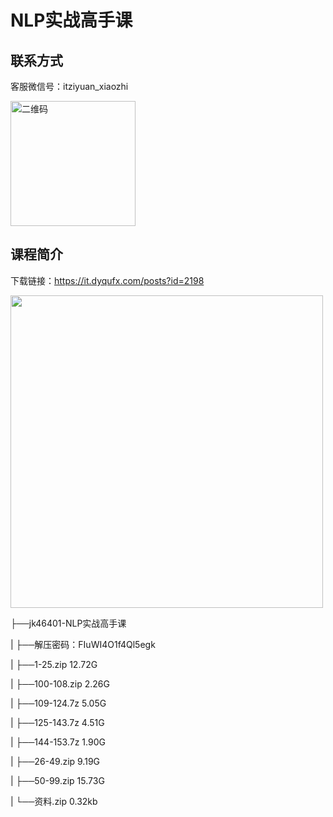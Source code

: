 # NLP实战高手课

## 联系方式

客服微信号：itziyuan_xiaozhi

<img src="https://ziyuanyun.oss-cn-guangzhou.aliyuncs.com/common/20240614073449/666b82192834a.jpg" width="200" height="200" alt="二维码">

## 课程简介

下载链接：https://it.dyqufx.com/posts?id=2198

<img src="https://ziyuanyun.oss-cn-guangzhou.aliyuncs.com/yun/20240515183724/664490644cf6d.jpg" width="500" alt="">

  ├──jk46401-NLP实战高手课

 | ├──解压密码：FIuWI4O1f4Ql5egk

 | ├──1-25.zip 12.72G

 | ├──100-108.zip 2.26G

 | ├──109-124.7z 5.05G

 | ├──125-143.7z 4.51G

 | ├──144-153.7z 1.90G

 | ├──26-49.zip 9.19G

 | ├──50-99.zip 15.73G

 | └──资料.zip 0.32kb

  